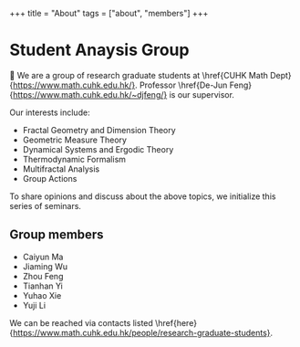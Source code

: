 +++
title = "About"
tags = ["about", "members"]
+++

# Student Anaysis Group
👋 We are a group of research graduate students at \href{CUHK Math Dept}{https://www.math.cuhk.edu.hk/}. Professor \href{De-Jun Feng}{https://www.math.cuhk.edu.hk/~djfeng/} is our supervisor.

Our interests include:
- Fractal Geometry and Dimension Theory
- Geometric Measure Theory
- Dynamical Systems and Ergodic Theory
- Thermodynamic Formalism
- Multifractal Analysis
- Group Actions

To share opinions and discuss about the above topics, we initialize this series of seminars.

## Group members
- Caiyun Ma
- Jiaming Wu
- Zhou Feng
- Tianhan Yi
- Yuhao Xie
- Yuji Li
  
We can be reached via contacts listed \href{here}{https://www.math.cuhk.edu.hk/people/research-graduate-students}.
